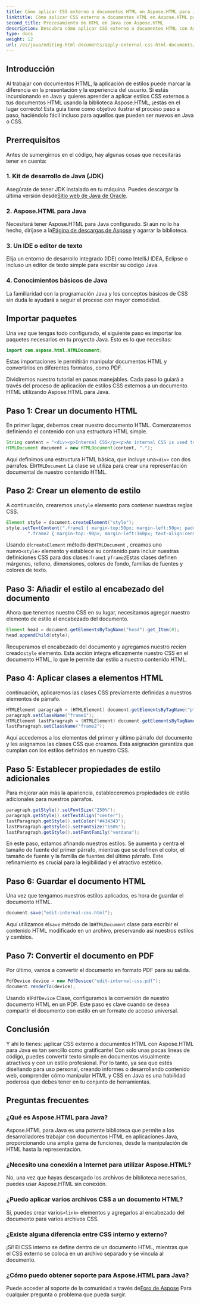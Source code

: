 ```yaml
---
title: Cómo aplicar CSS externo a documentos HTML en Aspose.HTML para Java
linktitle: Cómo aplicar CSS externo a documentos HTML en Aspose.HTML para Java
second_title: Procesamiento de HTML en Java con Aspose.HTML
description: Descubra cómo aplicar CSS externo a documentos HTML con Aspose.HTML para Java. Siga esta guía paso a paso para obtener un tutorial completo.
type: docs
weight: 12
url: /es/java/editing-html-documents/apply-external-css-html-documents/
---
```

## Introducción
Al trabajar con documentos HTML, la aplicación de estilos puede marcar la diferencia en la presentación y la experiencia del usuario. Si estás incursionando en Java y quieres aprender a aplicar estilos CSS externos a tus documentos HTML usando la biblioteca Aspose.HTML, ¡estás en el lugar correcto! Esta guía tiene como objetivo ilustrar el proceso paso a paso, haciéndolo fácil incluso para aquellos que pueden ser nuevos en Java o CSS.
## Prerrequisitos
Antes de sumergirnos en el código, hay algunas cosas que necesitarás tener en cuenta:
### 1. Kit de desarrollo de Java (JDK)
 Asegúrate de tener JDK instalado en tu máquina. Puedes descargar la última versión desde[Sitio web de Java de Oracle](https://www.oracle.com/java/technologies/javase-downloads.html).
### 2. Aspose.HTML para Java
Necesitará tener Aspose.HTML para Java configurado. Si aún no lo ha hecho, diríjase a la[Página de descargas de Aspose](https://releases.aspose.com/html/java/) y agarrar la biblioteca.
### 3. Un IDE o editor de texto
Elija un entorno de desarrollo integrado (IDE) como IntelliJ IDEA, Eclipse o incluso un editor de texto simple para escribir su código Java.
### 4. Conocimientos básicos de Java
La familiaridad con la programación Java y los conceptos básicos de CSS sin duda le ayudará a seguir el proceso con mayor comodidad.
## Importar paquetes
Una vez que tengas todo configurado, el siguiente paso es importar los paquetes necesarios en tu proyecto Java. Esto es lo que necesitas:
```java
import com.aspose.html.HTMLDocument;
```
Estas importaciones le permitirán manipular documentos HTML y convertirlos en diferentes formatos, como PDF.

Dividiremos nuestro tutorial en pasos manejables. Cada paso lo guiará a través del proceso de aplicación de estilos CSS externos a un documento HTML utilizando Aspose.HTML para Java.
## Paso 1: Crear un documento HTML
En primer lugar, debemos crear nuestro documento HTML. Comenzaremos definiendo el contenido con una estructura HTML simple.
```java
String content = "<div><p>Internal CSS</p><p>An internal CSS is used to define a style for a single HTML page</p></div>";
HTMLDocument document = new HTMLDocument(content, ".");
```

 Aquí definimos una estructura HTML básica, que incluye una`<div>` con dos párrafos. El`HTMLDocument` La clase se utiliza para crear una representación documental de nuestro contenido HTML.
## Paso 2: Crear un elemento de estilo
 A continuación, crearemos un`style` elemento para contener nuestras reglas CSS.
```java
Element style = document.createElement("style");
style.setTextContent(".frame1 { margin-top:50px; margin-left:50px; padding:20px; width:360px; height:90px; background-color:#a52a2a; font-family:verdana; color:#FFF5EE;} \n" +
        ".frame2 { margin-top:-90px; margin-left:160px; text-align:center; padding:20px; width:360px; height:100px; background-color:#ADD8E6;}");
```

 Usando el`createElement` método de`HTMLDocument` , creamos uno nuevo`<style>` elemento y establece su contenido para incluir nuestras definiciones CSS para dos clases:`frame1` y`frame2`Estas clases definen márgenes, relleno, dimensiones, colores de fondo, familias de fuentes y colores de texto.
## Paso 3: Añadir el estilo al encabezado del documento
Ahora que tenemos nuestro CSS en su lugar, necesitamos agregar nuestro elemento de estilo al encabezado del documento.
```java
Element head = document.getElementsByTagName("head").get_Item(0);
head.appendChild(style);
```

 Recuperamos el encabezado del documento y agregamos nuestro recién creado`style` elemento. Esta acción integra eficazmente nuestro CSS en el documento HTML, lo que le permite dar estilo a nuestro contenido HTML.
## Paso 4: Aplicar clases a elementos HTML
continuación, aplicaremos las clases CSS previamente definidas a nuestros elementos de párrafo.
```java
HTMLElement paragraph = (HTMLElement) document.getElementsByTagName("p").get_Item(0);
paragraph.setClassName("frame1");
HTMLElement lastParagraph = (HTMLElement) document.getElementsByTagName("p").get_Item(document.getElementsByTagName("p").getLength() - 1);
lastParagraph.setClassName("frame2");
```

Aquí accedemos a los elementos del primer y último párrafo del documento y les asignamos las clases CSS que creamos. Esta asignación garantiza que cumplan con los estilos definidos en nuestro CSS.
## Paso 5: Establecer propiedades de estilo adicionales
Para mejorar aún más la apariencia, estableceremos propiedades de estilo adicionales para nuestros párrafos.
```java
paragraph.getStyle().setFontSize("250%");
paragraph.getStyle().setTextAlign("center");
lastParagraph.getStyle().setColor("#434343");
lastParagraph.getStyle().setFontSize("150%");
lastParagraph.getStyle().setFontFamily("verdana");
```

En este paso, estamos afinando nuestros estilos. Se aumenta y centra el tamaño de fuente del primer párrafo, mientras que se definen el color, el tamaño de fuente y la familia de fuentes del último párrafo. Este refinamiento es crucial para la legibilidad y el atractivo estético.
## Paso 6: Guardar el documento HTML
Una vez que tengamos nuestros estilos aplicados, es hora de guardar el documento HTML.
```java
document.save("edit-internal-css.html");
```

 Aquí utilizamos el`save` método de la`HTMLDocument` clase para escribir el contenido HTML modificado en un archivo, preservando así nuestros estilos y cambios.
## Paso 7: Convertir el documento en PDF
Por último, vamos a convertir el documento en formato PDF para su salida.
```java
PdfDevice device = new PdfDevice("edit-internal-css.pdf");
document.renderTo(device);
```

 Usando el`PdfDevice` Clase, configuramos la conversión de nuestro documento HTML en un PDF. Este paso es clave cuando se desea compartir el documento con estilo en un formato de acceso universal.
## Conclusión
Y ahí lo tienes: ¡aplicar CSS externo a documentos HTML con Aspose.HTML para Java es tan sencillo como gratificante! Con solo unas pocas líneas de código, puedes convertir texto simple en documentos visualmente atractivos y con un estilo profesional. Por lo tanto, ya sea que estés diseñando para uso personal, creando informes o desarrollando contenido web, comprender cómo manipular HTML y CSS en Java es una habilidad poderosa que debes tener en tu conjunto de herramientas.
## Preguntas frecuentes
### ¿Qué es Aspose.HTML para Java?
Aspose.HTML para Java es una potente biblioteca que permite a los desarrolladores trabajar con documentos HTML en aplicaciones Java, proporcionando una amplia gama de funciones, desde la manipulación de HTML hasta la representación.
### ¿Necesito una conexión a Internet para utilizar Aspose.HTML?
No, una vez que hayas descargado los archivos de biblioteca necesarios, puedes usar Aspose.HTML sin conexión.
### ¿Puedo aplicar varios archivos CSS a un documento HTML?
 Sí, puedes crear varios`<link>` elementos y agregarlos al encabezado del documento para varios archivos CSS.
### ¿Existe alguna diferencia entre CSS interno y externo?
¡Sí! El CSS interno se define dentro de un documento HTML, mientras que el CSS externo se coloca en un archivo separado y se vincula al documento.
### ¿Cómo puedo obtener soporte para Aspose.HTML para Java?
 Puede acceder al soporte de la comunidad a través de[Foro de Aspose](https://forum.aspose.com/c/html/29) Para cualquier pregunta o problema que pueda surgir.